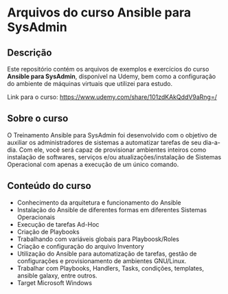 # Arquivos do curso Ansible para SysAdmin

## Descrição

Este repositório contém os arquivos de exemplos e exercícios do curso **Ansible para SysAdmin**, disponível na Udemy, bem como a configuração do ambiente de máquinas virtuais que utilizei para estudo.

Link para o curso: https://www.udemy.com/share/101zdKAkQddV9aRng=/

## Sobre o curso
O Treinamento Ansible para SysAdmin foi desenvolvido com o objetivo de auxiliar os administradores de sistemas a automatizar tarefas de seu dia-a-dia. Com ele, você será capaz de provisionar ambientes inteiros como instalação de softwares, serviços e/ou atualizações/instalação de Sistemas Operacional com apenas a execução de um único comando.

## Conteúdo do curso

- Conhecimento da arquitetura e funcionamento do Ansible
- Instalação do Ansible de diferentes formas em diferentes Sistemas Operacionais
- Execução de tarefas Ad-Hoc
- Criação de Playbooks
- Trabalhando com variáveis globais para Playboosk/Roles
- Criação e configuração do arquivo Inventory
- Utilização do Ansible para automatização de tarefas, gestão de configurações e provisionamento de ambientes GNU/Linux.
- Trabalhar com Playbooks, Handlers, Tasks, condições, templates, ansible galaxy, entre outros.
- Target Microsoft Windows
